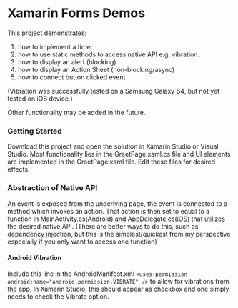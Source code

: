 # Xamarin Forms Demos

This project demonstrates:
1. how to implement a timer
2. how to use static methods to access native API e.g. vibration. 
3. how to display an alert (blocking)
4. how to display an Action Sheet (non-blocking/async)
5. how to connect button clicked event

(Vibration was successfully tested on a Samsung Galaxy S4, but not yet tested on iOS device.)

Other functionality may be added in the future.

### Getting Started
Download this project and open the solution in Xamarin Studio or Visual Studio.
Most functionality lies in the GreetPage.xaml.cs file and UI elements are implemented in the GreetPage.xaml file. Edit these files for desired effects.

### Abstraction of Native API
An event is exposed from the underlying page, the event is connected to a method which invokes an action. That action is then set to equal to a function in MainActivity.cs(Android) and AppDelegate.cs(iOS) that utilizes the desired native API. (There are better ways to do this, such as dependency injection, but this is the simplest/quickest from my perspective especially if you only want to access one function)

#### Android Vibration
Include this line in the AndroidManifest.xml ` <uses-permission android:name="android.permission.VIBRATE" /> ` to allow for vibrations from the app. In Xamarin Studio, this should appear as checkbox and one simply needs to check the Vibrate option.
